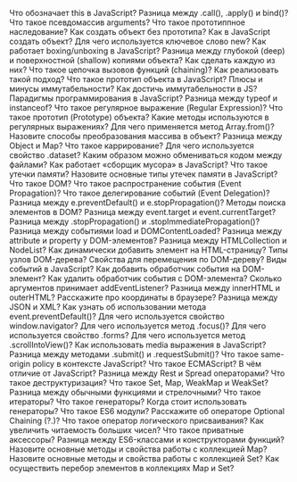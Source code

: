 Что обозначает this в JavaScript?
Разница между .call(), .apply() и bind()?
Что такое псевдомассив arguments?
Что такое прототиппное наследование? Как создать объект без прототипа?
Как в JavaScript создать объект?
Для чего используется ключевое слово new?
Как работает boxing/unboxing в JavaScript?
Разница между глубокой (deep) и поверхностной (shallow) копиями объекта? Как сделать каждую из них?
Что такое цепочка вызовов функций (chaining)? Как реализовать такой подход?
Что такое прототип объекта в JavaScript?
Плюсы и минусы иммутабельности? Как достичь иммутабельности в JS?
Парадигмы программирования в JavaScript?
Разница между typeof и instanceof?
Что такое регулярное выражение (Regular Expression)?
Что такое прототип (Prototype) объекта?
Какие методы используются в регулярных выражениях?
Для чего применяется метод Array.from()?
Назовите способы преобразования массива в объект?
Разница между Object и Map?
Что такое каррирование?
Для чего используется свойство .dataset?
Каким образом можно обмениваться кодом между файлами?
Как работает «сборщик мусора» в JavaScript?
Что такое утечки памяти?
Назовите основные типы утечек памяти в JavaScript?
Что такое DOM?
Что такое распространение события (Event Propagation)?
Что такое делегирование событий (Event Delegation)?
Разница между e.preventDefault() и e.stopPropagation()?
Методы поиска элементов в DOM?
Разница между event.target и event.currentTarget?
Разница между .stopPropagation() и .stopImmediatePropagation()?
Разница между событиями load и DOMContentLoaded?
Разница между attribute и property у DOM-элементов?
Разница между HTMLCollection и NodeList?
Как динамически добавить элемент на HTML-страницу?
Типы узлов DOM-дерева?
Свойства для перемещения по DOM-дереву?
Виды событий в JavaScript?
Как добавить обработчик события на DOM-элемент?
Как удалить обработчик события с DOM-элемента?
Сколько аргументов принимает addEventListener?
Разница между innerHTML и outerHTML?
Расскажите про координаты в браузере?
Разница между JSON и XML?
Как узнать об использовании метода event.preventDefault()?
Для чего используется свойство window.navigator?
Для чего используется метод .focus()?
Для чего используется свойство .forms?
Для чего используется метод .scrollIntoView()?
Как использовать media выражения в JavaScript?
Разница между методами .submit() и .requestSubmit()?
Что такое same-origin policy в контексте JavaScript?
Что такое ECMAScript? В чём отличие от JavaScript?
Разница между Rest и Spread операторами?
Что такое деструктуризация?
Что такое Set, Map, WeakMap и WeakSet?
Разница между обычными функциями и стрелочными?
Что такое итераторы?
Что такое генераторы? Когда стоит использовать генераторы?
Что такое ES6 модули?
Расскажите об операторе Optional Chaining (?.)?
Что такое оператор логического присваивания?
Как увеличить читаемость больших чисел?
Что такое приватные аксессоры?
Разница между ES6-классами и конструкторами функций?
Назовите основные методы и свойства работы с коллекцией Map?
Назовите основные методы и свойства работы с коллекцией Set?
Как осуществить перебор элементов в коллекциях Map и Set?